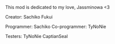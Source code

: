 This mod is dedicated to my love, Jassminowa <3

Creator:
  Sachiko Fukui

Programmer: 
  Sachiko
Co-programmer:
  TyNoNie


Testers:
  TyNoNie
  CaptianSeal

